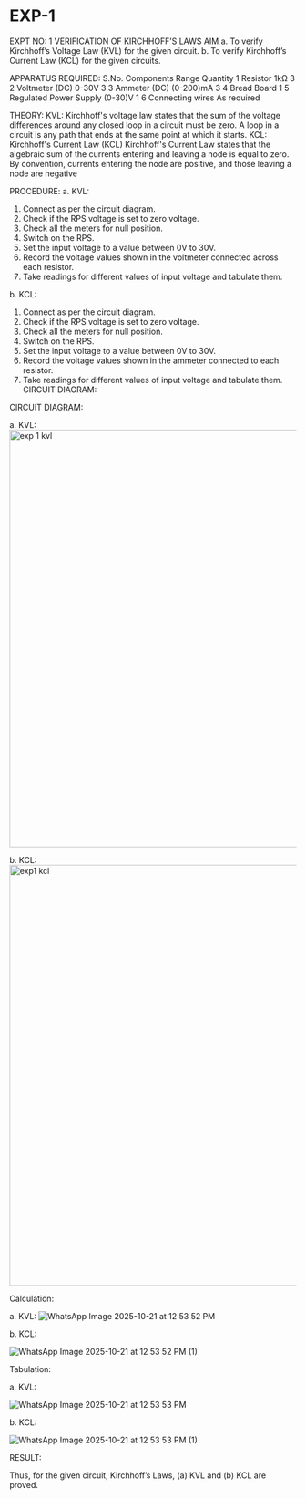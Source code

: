 # EXP-1
EXPT NO: 1	VERIFICATION OF KIRCHHOFF’S LAWS
AIM
a.   To verify Kirchhoff’s Voltage Law (KVL) for the given circuit. 
b.   To verify Kirchhoff’s Current Law (KCL) for the given circuits.

APPARATUS REQUIRED:
S.No.	Components	Range	Quantity
1	Resistor	1kΩ	3
2	Voltmeter (DC)	0-30V	3
3	Ammeter (DC)	(0-200)mA	3
4	Bread Board		1
5	Regulated Power Supply	(0-30)V	1
6	Connecting wires		As required

THEORY:
KVL: Kirchhoff's voltage law states that the sum of the voltage differences around any closed loop in a circuit must be zero. A loop in a circuit is any path that ends at the same point at which it starts.
KCL:
Kirchhoff's Current Law (KCL) Kirchhoff's Current Law states that the algebraic sum of the currents entering and leaving a node is equal to zero. By convention, currents entering the node are positive, and those leaving a node are negative


PROCEDURE:
a.   KVL:
1.   Connect as per the circuit diagram.
2.   Check if the RPS voltage is set to zero voltage.
3.   Check all the meters for null position.
4.   Switch on the RPS.
5.   Set the input voltage to a value between 0V to 30V.
6.   Record the voltage values shown in the voltmeter connected across each resistor.
7.   Take readings for different values of input voltage and tabulate them.


b.  KCL:
1.   Connect as per the circuit diagram.
2.   Check if the RPS voltage is set to zero voltage.
3.   Check all the meters for null position.
4.   Switch on the RPS.
5.   Set the input voltage to a value between 0V to 30V.
6.   Record the voltage values shown in the ammeter connected to each resistor.
7.   Take readings for different values of input voltage and tabulate them. 
CIRCUIT DIAGRAM:

CIRCUIT DIAGRAM:


a.   KVL:
<img width="1192" height="732" alt="exp 1 kvl" src="https://github.com/user-attachments/assets/f2aa132b-182f-46a3-9e09-67d37e862e33" />
 


b.  KCL:
<img width="1183" height="738" alt="exp1 kcl" src="https://github.com/user-attachments/assets/dd4f822a-ff51-4834-bb08-2e22c42885d7" />
 

Calculation:

a.   KVL: 
 ![WhatsApp Image 2025-10-21 at 12 53 52 PM](https://github.com/user-attachments/assets/2bbe4ebf-7574-4842-9fbd-3108eb4c2046)



b.  KCL:

![WhatsApp Image 2025-10-21 at 12 53 52 PM (1)](https://github.com/user-attachments/assets/c4a0d87c-677d-4f91-a2f1-3816e8d98640)



Tabulation:

a.   KVL:
 
![WhatsApp Image 2025-10-21 at 12 53 53 PM](https://github.com/user-attachments/assets/98fc0f5d-3464-4839-8f91-f4351cb8abb0)


b.  KCL:

![WhatsApp Image 2025-10-21 at 12 53 53 PM (1)](https://github.com/user-attachments/assets/0f8ee9ff-d00f-4537-9c29-c95c0626e143)


RESULT:

Thus, for the given circuit, Kirchhoff’s Laws, (a) KVL and (b) KCL are proved.
